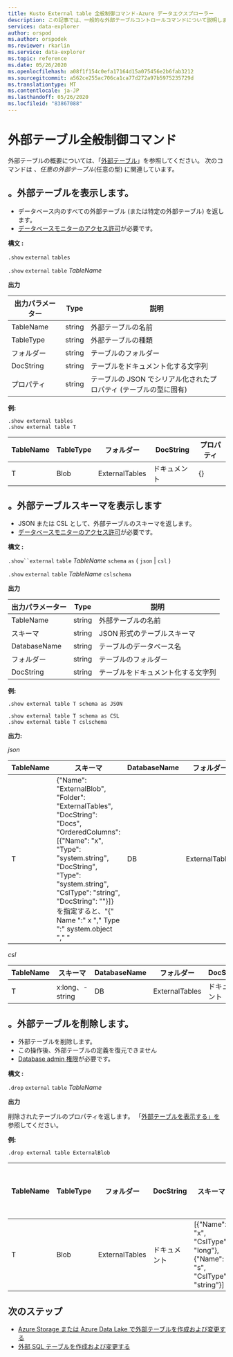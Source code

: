 ```yaml
---
title: Kusto External table 全般制御コマンド-Azure データエクスプローラー
description: この記事では、一般的な外部テーブルコントロールコマンドについて説明します。
services: data-explorer
author: orspod
ms.author: orspodek
ms.reviewer: rkarlin
ms.service: data-explorer
ms.topic: reference
ms.date: 05/26/2020
ms.openlocfilehash: a08f1f154c0efa17164d15a075456e2b6fab3212
ms.sourcegitcommit: a562ce255ac706ca1ca77d272a97b5975235729d
ms.translationtype: MT
ms.contentlocale: ja-JP
ms.lasthandoff: 05/26/2020
ms.locfileid: "83867088"
---
```

# <a name="external-table-general-control-commands"></a>外部テーブル全般制御コマンド

外部テーブルの概要については、「[外部テーブル](../query/schema-entities/externaltables.md)」を参照してください。 次のコマンドは _、任意の外部テーブル_(任意の型) に関連しています。

## <a name="show-external-tables"></a>。外部テーブルを表示します。

* データベース内のすべての外部テーブル (または特定の外部テーブル) を返します。
* [データベースモニターのアクセス許可](../management/access-control/role-based-authorization.md)が必要です。

**構文 :** 

`.show` `external` `tables`

`.show` `external` `table` *TableName*

**出力**

| 出力パラメーター | Type   | 説明                                                         |
|------------------|--------|---------------------------------------------------------------------|
| TableName        | string | 外部テーブルの名前                                             |
| TableType        | string | 外部テーブルの種類                                              |
| フォルダー           | string | テーブルのフォルダー                                                     |
| DocString        | string | テーブルをドキュメント化する文字列                                       |
| プロパティ       | string | テーブルの JSON でシリアル化されたプロパティ (テーブルの型に固有) |


**例:**

```kusto
.show external tables
.show external table T
```

| TableName | TableType | フォルダー         | DocString | プロパティ |
|-----------|-----------|----------------|-----------|------------|
| T         | Blob      | ExternalTables | ドキュメント      | {}         |


## <a name="show-external-table-schema"></a>。外部テーブルスキーマを表示します

* JSON または CSL として、外部テーブルのスキーマを返します。 
* [データベースモニターのアクセス許可](../management/access-control/role-based-authorization.md)が必要です。

**構文 :** 

`.show``external` `table` *TableName* `schema` `as` ( `json`  |  `csl` )

`.show` `external` `table` *TableName* `cslschema`

**出力**

| 出力パラメーター | Type   | 説明                        |
|------------------|--------|------------------------------------|
| TableName        | string | 外部テーブルの名前            |
| スキーマ           | string | JSON 形式のテーブルスキーマ |
| DatabaseName     | string | テーブルのデータベース名             |
| フォルダー           | string | テーブルのフォルダー                    |
| DocString        | string | テーブルをドキュメント化する文字列      |

**例:**

```kusto
.show external table T schema as JSON
```

```kusto
.show external table T schema as CSL
.show external table T cslschema
```

**出力:**

*json*

| TableName | スキーマ    | DatabaseName | フォルダー         | DocString |
|-----------|----------------------------------|--------------|----------------|-----------|
| T         | {"Name": "ExternalBlob",<br>"Folder": "ExternalTables",<br>"DocString": "Docs",<br>"OrderedColumns": [{"Name": "x", "Type": "system.string", "DocString", "Type": "system.string", "CslType": "string", "DocString": ""}]} を指定すると、"{" Name ":" x "," Type ":" system.object "," " | DB           | ExternalTables | ドキュメント      |


*csl*

| TableName | スキーマ          | DatabaseName | フォルダー         | DocString |
|-----------|-----------------|--------------|----------------|-----------|
| T         | x:long、-string | DB           | ExternalTables | ドキュメント      |

## <a name="drop-external-table"></a>。外部テーブルを削除します。

* 外部テーブルを削除します。 
* この操作後、外部テーブルの定義を復元できません
* [Database admin 権限](../management/access-control/role-based-authorization.md)が必要です。

**構文 :**  

`.drop` `external` `table` *TableName*

**出力**

削除されたテーブルのプロパティを返します。 「[外部テーブルを表示する」を](#show-external-tables)参照してください。

**例:**

```kusto
.drop external table ExternalBlob
```

| TableName | TableType | フォルダー         | DocString | スキーマ       | プロパティ |
|-----------|-----------|----------------|-----------|-----------------------------------------------------|------------|
| T         | Blob      | ExternalTables | ドキュメント      | [{"Name": "x", "CslType": "long"},<br> {"Name": "s", "CslType": "string"}] | {}         |

## <a name="next-steps"></a>次のステップ

* [Azure Storage または Azure Data Lake で外部テーブルを作成および変更する](external-tables-azurestorage-azuredatalake.md)
* [外部 SQL テーブルを作成および変更する](external-sql-tables.md)
